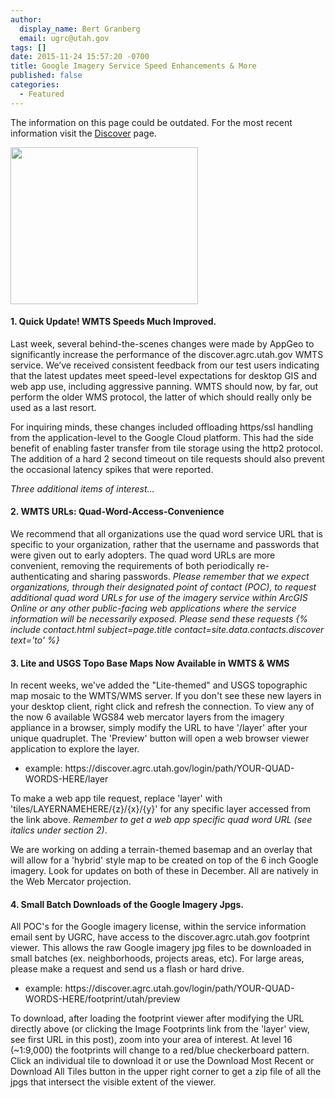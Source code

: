 ```yaml
---
author:
  display_name: Bert Granberg
  email: ugrc@utah.gov
tags: []
date: 2015-11-24 15:57:20 -0700
title: Google Imagery Service Speed Enhancements & More
published: false
categories:
  - Featured
---
```


<div class="grid pop">
  <p class="text-center">The information on this page could be outdated. For the most recent information visit the <a href="{% link discover/index.html %}">Discover</a> page.</p>
</div>

<p><img src="{% link images/Screen-Shot-2015-11-24-at-3.45.51-PM-300x251.png %}" alt="" title="Screen Shot 2015-11-24 at 3.45.51 PM" width="300" height="251" class="inline-text-left" loading="lazy" />
<h4>1. Quick Update! WMTS Speeds Much Improved.</h4>
<p>Last week, several behind-the-scenes changes were made by AppGeo to significantly increase the performance of the discover.agrc.utah.gov WMTS service. We’ve received consistent feedback from our test users indicating that the latest updates meet speed-level expectations for desktop GIS and web app use, including aggressive panning. WMTS should now, by far, out perform the older WMS protocol, the latter of which should really only be used as a last resort.</p>
<p>For inquiring minds, these changes included offloading https/ssl handling from the application-level to the Google Cloud platform. This had the side benefit of enabling faster transfer from tile storage using the http2 protocol. The addition of a hard 2 second timeout on tile requests should also prevent the occasional latency spikes that were reported.</p>
<p><em>Three additional items of interest...</em></p>
<h4>2. WMTS URLs: Quad-Word-Access-Convenience</h4>
<p>We recommend that all organizations use the quad word service URL that is specific to your organization, rather that the username and passwords that were given out to early adopters. The quad word URLs are more convenient, removing the requirements of both periodically re-authenticating and sharing passwords. <em>Please remember that we expect organizations, through their designated point of contact (POC), to request additional quad word URLs for use of the imagery service within ArcGIS Online or any other public-facing web applications where the service information will be necessarily exposed. Please send these requests {% include contact.html subject=page.title contact=site.data.contacts.discover text='to' %}</em></p>
<h4>3. Lite and USGS Topo Base Maps Now Available in WMTS & WMS</h4>
<p>In recent weeks, we've added the "Lite-themed" and USGS topographic map mosaic to the WMTS/WMS server. If you don't see these new layers in your desktop client, right click and refresh the connection. To view any of the now 6 available WGS84 web mercator layers from the imagery appliance in a browser, simply modify the URL to have '/layer' after your unique quadruplet. The 'Preview' button will open a web browser viewer application to explore the layer.</p>
<ul>
<li>example: https://discover.agrc.utah.gov/login/path/YOUR-QUAD-WORDS-HERE/layer </li>
</ul>
<p>To make a web app tile request, replace 'layer' with 'tiles/LAYERNAMEHERE/{z}/{x}/{y}' for any specific layer accessed from the link above. <em>Remember to get a web app specific quad word URL (see italics under section 2)</em>.</p>
<p>We are working on adding a terrain-themed basemap and an overlay that will allow for a 'hybrid' style map to be created on top of the 6 inch Google imagery. Look for updates on both of these in December. All are natively in the Web Mercator projection.</p>
<h4>4. Small Batch Downloads of the Google Imagery Jpgs.</h4>
<p>All POC's for the Google imagery license, within the service information email sent by UGRC, have access to the discover.agrc.utah.gov footprint viewer. This allows the raw Google imagery jpg files to be downloaded in small batches (ex. neighborhoods, projects areas, etc). For large areas, please make a request and send us a flash or hard drive.</p>
<ul>
<li>example: https://discover.agrc.utah.gov/login/path/YOUR-QUAD-WORDS-HERE/footprint/utah/preview</li>
</ul>
<p>To download, after loading the footprint viewer after modifying the URL directly above (or clicking the Image Footprints link from the 'layer' view, see first URL in this post), zoom into your area of interest. At level 16 (~1:9,000) the footprints will change to a red/blue checkerboard pattern. Click an individual tile to download it or use the Download Most Recent or Download All Tiles button in the upper right corner to get a zip file of all the jpgs that intersect the visible extent of the viewer.</p>
